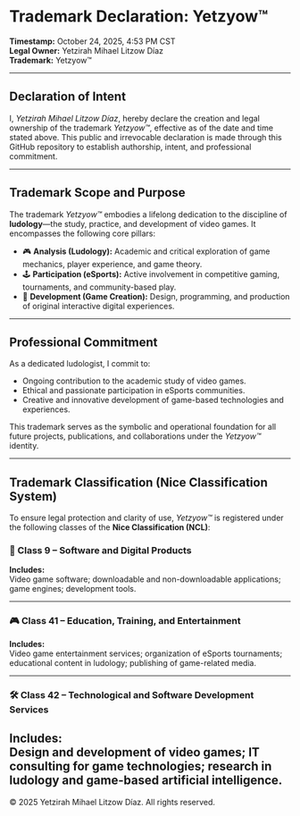 # Trademark Declaration: Yetzyow™

**Timestamp:** October 24, 2025, 4:53 PM CST  
**Legal Owner:** Yetzirah Mihael Litzow Díaz  
**Trademark:** Yetzyow™  

---

## Declaration of Intent

I, *Yetzirah Mihael Litzow Díaz*, hereby declare the creation and legal ownership of the trademark *Yetzyow™*, effective as of the date and time stated above. This public and irrevocable declaration is made through this GitHub repository to establish authorship, intent, and professional commitment.

---

## Trademark Scope and Purpose

The trademark *Yetzyow™* embodies a lifelong dedication to the discipline of **ludology**—the study, practice, and development of video games. It encompasses the following core pillars:

- 🎮 **Analysis (Ludology):** Academic and critical exploration of game mechanics, player experience, and game theory.
- 🕹️ **Participation (eSports):** Active involvement in competitive gaming, tournaments, and community-based play.
- 🧠 **Development (Game Creation):** Design, programming, and production of original interactive digital experiences.

---

## Professional Commitment

As a dedicated ludologist, I commit to:

- Ongoing contribution to the academic study of video games.
- Ethical and passionate participation in eSports communities.
- Creative and innovative development of game-based technologies and experiences.

This trademark serves as the symbolic and operational foundation for all future projects, publications, and collaborations under the *Yetzyow™* identity.

---

## Trademark Classification (Nice Classification System)

To ensure legal protection and clarity of use, *Yetzyow™* is registered under the following classes of the **Nice Classification (NCL)**:

### 🧠 Class 9 – Software and Digital Products  
**Includes:**  
Video game software; downloadable and non-downloadable applications; game engines; development tools.

---

### 🎮 Class 41 – Education, Training, and Entertainment  
**Includes:**  
Video game entertainment services; organization of eSports tournaments; educational content in ludology; publishing of game-related media.

---

### 🛠️ Class 42 – Technological and Software Development Services  
**Includes:**  
Design and development of video games; IT consulting for game technologies; research in ludology and game-based artificial intelligence.
---

© 2025 Yetzirah Mihael Litzow Díaz. All rights reserved.



